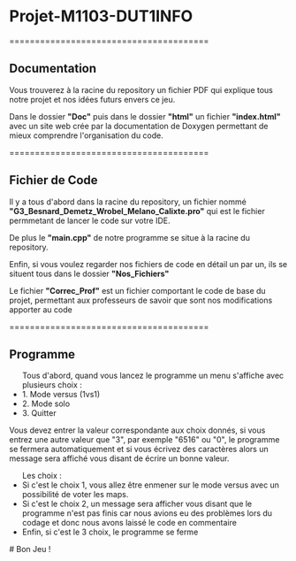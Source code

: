 # Projet-M1103-DUT1INFO
=======================================

## Documentation
<p>Vous trouverez à la racine du repository un fichier PDF qui explique tous notre projet et nos idées futurs envers ce jeu.</p>
<p>Dans le dossier <strong>"Doc"</strong> puis dans le dossier <strong>"html"</strong> un fichier <strong>"index.html"</strong> avec un site web crée par la documentation de Doxygen permettant de mieux comprendre l'organisation du code.</p>
=======================================

## Fichier de Code
<p>Il y a tous d'abord dans la racine du repository, un fichier nommé <strong>"G3_Besnard_Demetz_Wrobel_Melano_Calixte.pro"</strong> qui est le fichier permmetant de lancer le code sur votre IDE.</p>
<p>De plus le <strong>"main.cpp"</strong> de notre programme se situe à la racine du repository.</p>
<p>Enfin, si vous voulez regarder nos fichiers de code en détail un par un, ils se situent tous dans le dossier <strong>"Nos_Fichiers"</strong></p>
<p>Le fichier <strong>"Correc_Prof"</strong> est un fichier comportant le code de base du projet, permettant aux professeurs de savoir que sont nos modifications apporter au code</p>
=======================================

## Programme
<p><ul>Tous d'abord, quand vous lancez le programme un menu s'affiche avec plusieurs choix :
  <li> 1. Mode versus (1vs1)</li>
  <li> 2. Mode solo </li>
  <li> 3. Quitter </li> </ul>
Vous devez entrer la valeur correspondante aux choix donnés, si vous entrez une autre valeur que "3", par exemple "6516" ou "0", le programme se fermera automatiquement et si vous écrivez des caractères alors un message sera affiché vous disant de écrire un bonne valeur.</p>
<p><ul>Les choix :
  <li>Si c'est le choix 1, vous allez être enmener sur le mode versus avec un possibilité de voter les maps.</li>
  <li>Si c'est le choix 2, un message sera afficher vous disant que le programme n'est pas finis car nous avions eu des problèmes lors du codage et donc nous avons laissé le code en commentaire</li>
  <li>Enfin, si c'est le 3 choix, le programme se ferme</li></ul>
  </p>
# Bon Jeu !
